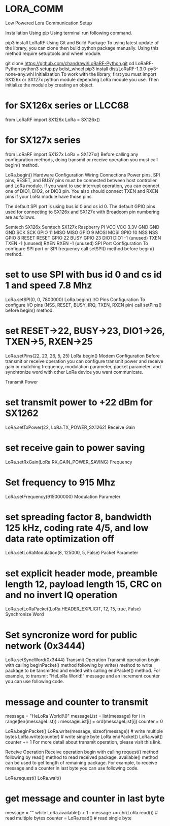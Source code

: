 # LORA_COMM
Low Powered Lora Communication Setup


Installation
Using pip
Using terminal run following command.

pip3 install LoRaRF
Using Git and Build Package
To using latest update of the library, you can clone then build python package manually. Using this method require setuptools and wheel module.

git clone https://github.com/chandrawi/LoRaRF-Python.git
cd LoRaRF-Python
python3 setup.py bdist_wheel
pip3 install dist/LoRaRF-1.3.0-py3-none-any.whl
Initialization
To work with the library, first you must import SX126x or SX127x python module depending LoRa module you use. Then initialize the module by creating an object.

# for SX126x series or LLCC68
from LoRaRF import SX126x
LoRa = SX126x()

# for SX127x series
from LoRaRF import SX127x
LoRa = SX127x()
Before calling any configuration methods, doing transmit or receive operation you must call begin() method.

LoRa.begin()
Hardware Configuration
Wiring Connections
Power pins, SPI pins, RESET, and BUSY pins must be connected between host controller and LoRa module. If you want to use interrupt operation, you can connect one of DIO1, DIO2, or DIO3 pin. You also should connect TXEN and RXEN pins if your LoRa module have those pins.

The default SPI port is using bus id 0 and cs id 0. The default GPIO pins used for connecting to SX126x and SX127x with Broadcom pin numbering are as follows.

Semtech SX126x	Semtech SX127x	Raspberry Pi
VCC	VCC	3.3V
GND	GND	GND
SCK	SCK	GPIO 11
MISO	MISO	GPIO 9
MOSI	MOSI	GPIO 10
NSS	NSS	GPIO 8
RESET	RESET	GPIO 22
BUSY		GPIO 23
DIO1	DIO1	-1 (unused)
TXEN	TXEN	-1 (unused)
RXEN	RXEN	-1 (unused)
SPI Port Configuration
To configure SPI port or SPI frequency call setSPI() method before begin() method.

# set to use SPI with bus id 0 and cs id 1 and speed 7.8 Mhz
LoRa.setSPI(0, 0, 7800000)
LoRa.begin()
I/O Pins Configuration
To configure I/O pins (NSS, RESET, BUSY, IRQ, TXEN, RXEN pin) call setPins() before begin() method.

# set RESET->22, BUSY->23, DIO1->26, TXEN->5, RXEN->25
LoRa.setPins(22, 23, 26, 5, 25)
LoRa.begin()
Modem Configuration
Before transmit or receive operation you can configure transmit power and receive gain or matching frequency, modulation parameter, packet parameter, and synchronize word with other LoRa device you want communicate.

Transmit Power
# set transmit power to +22 dBm for SX1262
LoRa.setTxPower(22, LoRa.TX_POWER_SX1262)
Receive Gain
# set receive gain to power saving
LoRa.setRxGain(LoRa.RX_GAIN_POWER_SAVING)
Frequency
# Set frequency to 915 Mhz
LoRa.setFrequency(915000000)
Modulation Parameter
# set spreading factor 8, bandwidth 125 kHz, coding rate 4/5, and low data rate optimization off
LoRa.setLoRaModulation(8, 125000, 5, False)
Packet Parameter
# set explicit header mode, preamble length 12, payload length 15, CRC on and no invert IQ operation
LoRa.setLoRaPacket(LoRa.HEADER_EXPLICIT, 12, 15, true, False)
Synchronize Word
# Set syncronize word for public network (0x3444)
LoRa.setSyncWord(0x3444)
Transmit Operation
Transmit operation begin with calling beginPacket() method following by write() method to write package to be tansmitted and ended with calling endPacket() method. For example, to transmit "HeLoRa World!" message and an increment counter you can use following code.

# message and counter to transmit
message = "HeLoRa World!\0"
messageList = list(message)
for i in range(len(messageList)) : messageList[i] = ord(messageList[i])
counter = 0

LoRa.beginPacket()
LoRa.write(message, sizeof(message)) # write multiple bytes
LoRa.write(counter)                  # write single byte
LoRa.endPacket()
LoRa.wait()
counter += 1
For more detail about transmit operation, please visit this link.

Receive Operation
Receive operation begin with calling request() method following by read() method to read received package. available() method can be used to get length of remaining package. For example, to receive message and a counter in last byte you can use following code.

LoRa.request()
LoRa.wait()

# get message and counter in last byte
message = ""
while LoRa.available() > 1 :
  message += chr(LoRa.read())        # read multiple bytes
counter = LoRa.read()                # read single byte